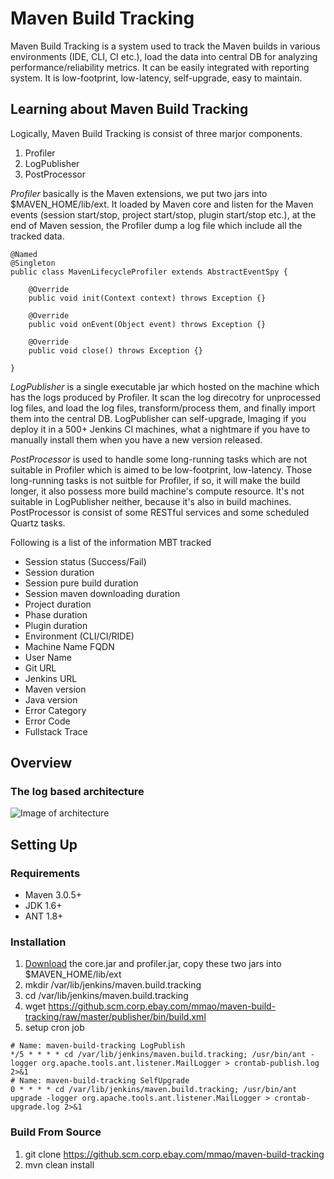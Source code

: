 Maven Build Tracking
===================


Maven Build Tracking is a system used to track the Maven builds in various environments (IDE, CLI, CI etc.), 
load the data into central DB for analyzing performance/reliability metrics.
It can be easily integrated with reporting system.
It is low-footprint, low-latency, self-upgrade, easy to maintain.

## Learning about Maven Build Tracking

Logically, Maven Build Tracking is consist of three marjor components. 

1. Profiler 
2. LogPublisher
3. PostProcessor

*Profiler* basically is the Maven extensions, we put two jars into $MAVEN_HOME/lib/ext.
It loaded by Maven core and listen for the Maven events (session start/stop, project start/stop, plugin start/stop etc.), 
at the end of Maven session, the Profiler dump a log file which include all the tracked data.

```
@Named
@Singleton
public class MavenLifecycleProfiler extends AbstractEventSpy {

    @Override
    public void init(Context context) throws Exception {}
    
    @Override
    public void onEvent(Object event) throws Exception {}

    @Override
    public void close() throws Exception {}

}
```

*LogPublisher* is a single executable jar which hosted on the machine which has the logs produced by Profiler. 
It scan the log direcotry for unprocessed log files, and load the log files, transform/process them, and finally
import them into the central DB. LogPublisher can self-upgrade, Imaging if you deploy it in a 500+ Jenkins CI machines,
what a nightmare if you have to manually install them when you have a new version released.


*PostProcessor* is used to handle some long-running tasks which are not suitable in Profiler which is aimed to 
be low-footprint, low-latency. Those long-running tasks is not suitble for Profiler, if so, it will make the build longer,
it also possess more build machine's compute resource. It's not suitable in LogPublisher neither, because it's also in build machines.
PostProcessor is consist of some RESTful services and some scheduled Quartz tasks.

Following is a list of the information MBT tracked

* Session status (Success/Fail)
* Session duration
* Session pure build duration
* Session maven downloading duration
* Project duration
* Phase duration
* Plugin duration
* Environment (CLI/CI/RIDE)
*	Machine Name FQDN
*	User Name
*	Git URL
*	Jenkins URL
*	Maven version
*	Java version
*	Error Category
*	Error Code
*	Fullstack Trace

## Overview

### The log based architecture

![Image of architecture](https://github.scm.corp.ebay.com/mmao/maven-time-tracking/raw/master/docs/images/arch.png)


## Setting Up

### Requirements

* Maven 3.0.5+
* JDK 1.6+
* ANT 1.8+

### Installation

1. [Download](https://github.scm.corp.ebay.com/mmao/maven-time-tracking/tree/master/downloads) the core.jar and profiler.jar, copy these two jars into $MAVEN_HOME/lib/ext
2. mkdir /var/lib/jenkins/maven.build.tracking
3. cd /var/lib/jenkins/maven.build.tracking
4. wget https://github.scm.corp.ebay.com/mmao/maven-build-tracking/raw/master/publisher/bin/build.xml
5. setup cron job

```
# Name: maven-build-tracking LogPublish
*/5 * * * * cd /var/lib/jenkins/maven.build.tracking; /usr/bin/ant -logger org.apache.tools.ant.listener.MailLogger > crontab-publish.log 2>&1
# Name: maven-build-tracking SelfUpgrade
0 * * * * cd /var/lib/jenkins/maven.build.tracking; /usr/bin/ant upgrade -logger org.apache.tools.ant.listener.MailLogger > crontab-upgrade.log 2>&1
```

### Build From Source

1. git clone https://github.scm.corp.ebay.com/mmao/maven-build-tracking
2. mvn clean install
